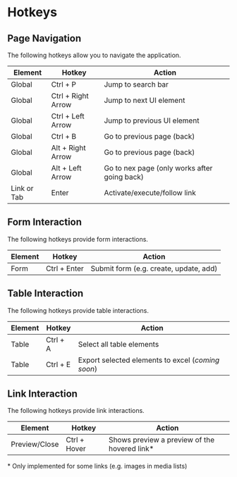 # Hotkeys

## Page Navigation

The following hotkeys allow you to navigate the application.

| Element           | Hotkey             | Action                                              |
| ----------------- | ------------------ | --------------------------------------------------- |
| Global            | Ctrl + P           | Jump to search bar                                  |
| Global            | Ctrl + Right Arrow | Jump to next UI element                             |
| Global            | Ctrl + Left Arrow  | Jump to previous UI element                         |
| Global            | Ctrl + B           | Go to previous page (back)                          |
| Global            | Alt + Right Arrow  | Go to previous page (back)                          |
| Global            | Alt + Left Arrow   | Go to nex page (only works after going back)        |
| Link or Tab       | Enter              | Activate/execute/follow link                        |

## Form Interaction

The following hotkeys provide form interactions.

| Element           | Hotkey             | Action                                              |
| ----------------- | ------------------ | --------------------------------------------------- |
| Form              | Ctrl + Enter       | Submit form (e.g. create, update, add)              |

## Table Interaction

The following hotkeys provide table interactions.

| Element           | Hotkey             | Action                                              |
| ----------------- | ------------------ | --------------------------------------------------- |
| Table             | Ctrl + A           | Select all table elements                           |
| Table             | Ctrl + E           | Export selected elements to excel (*coming soon*)   |

## Link Interaction

The following hotkeys provide link interactions.

| Element           | Hotkey             | Action                                              |
| ----------------- | ------------------ | --------------------------------------------------- |
| Preview/Close     | Ctrl + Hover       | Shows preview a preview of the hovered link*        |

\* Only implemented for some links (e.g. images in media lists)
